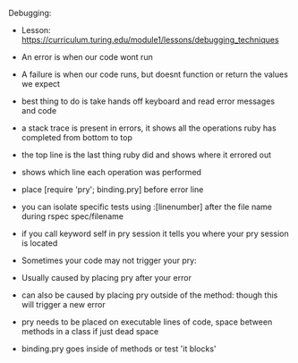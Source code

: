 Debugging:
- Lesson: https://curriculum.turing.edu/module1/lessons/debugging_techniques

- An error is when our code wont run
- A failure is when our code runs, but doesnt function or return the values we expect

- best thing to do is take hands off keyboard and read error messages and code

- a stack trace is present in errors, it shows all the operations ruby has completed from bottom to top
- the top line is the last thing ruby did and shows where it errored out
- shows which line each operation was performed

- place [require 'pry'; binding.pry] before error line
- you can isolate specific tests using :[linenumber] after the file name during rspec spec/filename

- if you call keyword self in pry session it tells you where your pry session is located

- Sometimes your code may not trigger your pry:
 - Usually caused by placing pry after your error
 - can also be caused by placing pry outside of the method: though this will trigger a new error
 - pry needs to be placed on executable lines of code, space between methods in a class if just dead space
 - binding.pry goes inside of methods or test 'it blocks'